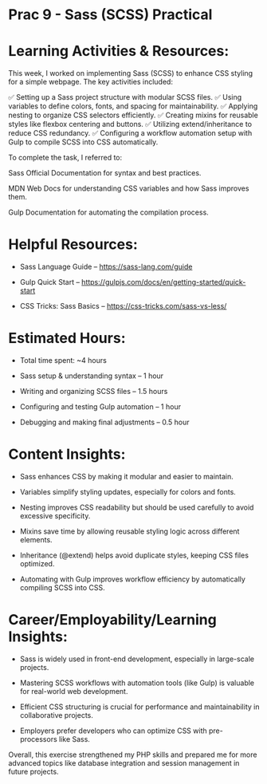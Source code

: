 
# Prac 9 - Sass (SCSS) Practical

# Learning Activities & Resources:
This week, I worked on implementing Sass (SCSS) to enhance CSS styling for a simple webpage. The key activities included:

✅ Setting up a Sass project structure with modular SCSS files.
✅ Using variables to define colors, fonts, and spacing for maintainability.
✅ Applying nesting to organize CSS selectors efficiently.
✅ Creating mixins for reusable styles like flexbox centering and buttons.
✅ Utilizing extend/inheritance to reduce CSS redundancy.
✅ Configuring a workflow automation setup with Gulp to compile SCSS into CSS automatically.

To complete the task, I referred to:

Sass Official Documentation for syntax and best practices.

MDN Web Docs for understanding CSS variables and how Sass improves them.

Gulp Documentation for automating the compilation process.

# Helpful Resources: 

- Sass Language Guide – https://sass-lang.com/guide

- Gulp Quick Start – https://gulpjs.com/docs/en/getting-started/quick-start

- CSS Tricks: Sass Basics – https://css-tricks.com/sass-vs-less/

# Estimated Hours:

- Total time spent: ~4 hours

- Sass setup & understanding syntax – 1 hour

- Writing and organizing SCSS files – 1.5 hours

- Configuring and testing Gulp automation – 1 hour

- Debugging and making final adjustments – 0.5 hour

# Content Insights:

- Sass enhances CSS by making it modular and easier to maintain.

- Variables simplify styling updates, especially for colors and fonts.

- Nesting improves CSS readability but should be used carefully to avoid excessive specificity.

- Mixins save time by allowing reusable styling logic across different elements.

- Inheritance (@extend) helps avoid duplicate styles, keeping CSS files optimized.

- Automating with Gulp improves workflow efficiency by automatically compiling SCSS into CSS.

# Career/Employability/Learning Insights:

- Sass is widely used in front-end development, especially in large-scale projects.

- Mastering SCSS workflows with automation tools (like Gulp) is valuable for real-world web development.

- Efficient CSS structuring is crucial for performance and maintainability in collaborative projects.

- Employers prefer developers who can optimize CSS with pre-processors like Sass.

Overall, this exercise strengthened my PHP skills and prepared me for more advanced topics like database integration and session management in future projects.


